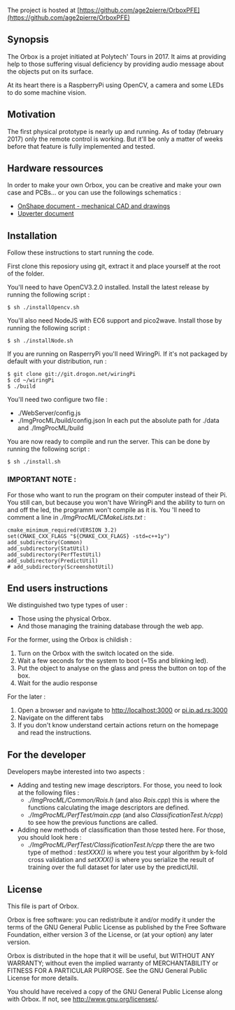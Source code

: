 The project is hosted at [https://github.com/age2pierre/OrboxPFE](https://github.com/age2pierre/OrboxPFE)

## Synopsis
The Orbox is a projet initiated at Polytech' Tours in 2017. It aims at providing help to those suffering visual deficiency by providing audio message about the objects put on its surface.

At its heart there is a RaspberryPi using OpenCV, a camera and some LEDs to do some machine vision.

## Motivation
The first physical prototype is nearly up and running. As of today (february 2017) only the remote control is working. But it'll be only a matter of weeks before that feature is fully implemented and tested.

## Hardware ressources
In order to make your own Orbox, you can be creative and make your own case and PCBs... or you can use the followings schematics :

* [OnShape document - mechanical CAD and drawings](https://cad.onshape.com/documents/5f9e1a768941a34f06bbb396/w/f230842e43067cb46ecea699/e/ded45623d71b4f65f55b64b7)
* [Upverter document](https://upverter.com/OrboxTeam/cfa40d292bac9e7b/Orbox_PFE/)

## Installation

Follow these instructions to start running the code.

First clone this reposiory using git, extract it and place yourself at the root of the folder.

You'll need to have OpenCV3.2.0 installed. Install the latest release by running the following script :
```
$ sh ./installOpencv.sh
```

You'll also need NodeJS with EC6 support and pico2wave.
Install those by running the following script :
```
$ sh ./installNode.sh
```

If you are running on RasperryPi you'll need WiringPi.
If it's not packaged by default with your distribution, run :
```
$ git clone git://git.drogon.net/wiringPi
$ cd ~/wiringPi
$ ./build
```

You'll need two configure two file :
* ./WebServer/config.js
* ./ImgProcML/build/config.json
In each put the absolute path for ./data and ./ImgProcML/build

You are now ready to compile and run the server.
This can be done by running the following script :
```
$ sh ./install.sh
```

### IMPORTANT NOTE :
For those who want to run the program on their computer instead of their Pi.
You still can, but because you won't have WiringPi and the ability to turn on and off the led, the programm won't compile as it is.
You 'll need to comment a line in _./ImgProcML/CMakeLists.txt_ :
```
cmake_minimum_required(VERSION 3.2)
set(CMAKE_CXX_FLAGS "${CMAKE_CXX_FLAGS} -std=c++1y")
add_subdirectory(Common)
add_subdirectory(StatUtil)
add_subdirectory(PerfTestUtil)
add_subdirectory(PredictUtil)
# add_subdirectory(ScreenshotUtil)
```

## End users instructions

We distinguished two type types of user :
* Those using the physical Orbox.
* And those managing the training database through the web app.

For the former, using the Orbox is childish :
1. Turn on the Orbox with the switch located on the side.
2. Wait a few seconds for the system to boot (~15s and blinking led).
3. Put the object to analyse on the glass and press the button on top of the box.
4. Wait for the audio response

For the later :
1. Open a browser and navigate to [http://localhost:3000](http://localhost:3000) or [pi.ip.ad.rs:3000](#)
2. Navigate on the different tabs
3. If you don't know understand certain actions return on the homepage and read the instructions.

## For the developer
Developers maybe interested into two aspects :
* Adding and testing new image descriptors. For those, you need to look at the following files :
    * _./ImgProcML/Common/Rois.h_ (and also _Rois.cpp_) this is where the functions calculating the image descriptors are defined.
    * _./ImgProcML/PerfTest/main.cpp_ (and also _ClassificationTest.h/cpp_) to see how the previous functions are called.
* Adding new methods of classification than those tested here. For those, you should look here :
    * _./ImgProcML/PerfTest/ClassificationTest.h/cpp_ there the are two type of method : _testXXX()_ is where you test your algorithm by k-fold cross validation and _setXXX()_ is where you serialize the result of training over the full dataset for later use by the predictUtil.

## License

This file is part of Orbox.

Orbox is free software: you can redistribute it and/or modify it under the terms of the GNU General Public License as published by the Free Software Foundation, either version 3 of the License, or (at your option) any later version.

Orbox is distributed in the hope that it will be useful, but WITHOUT ANY WARRANTY; without even the implied warranty of MERCHANTABILITY or FITNESS FOR A PARTICULAR PURPOSE.  See the GNU General Public License for more details.

You should have received a copy of the GNU General Public License along with Orbox.  If not, see <http://www.gnu.org/licenses/>.